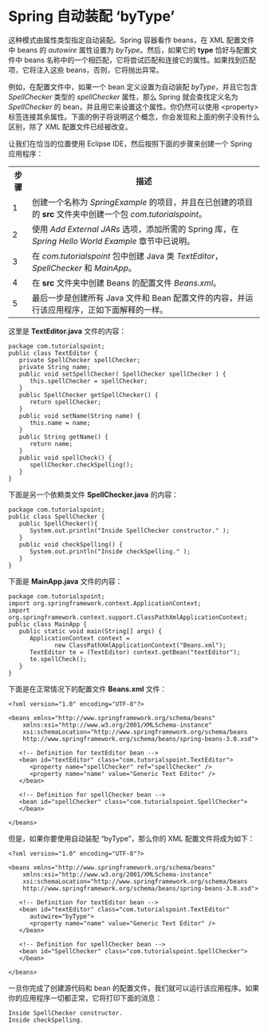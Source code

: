 # Spring 自动装配 ‘byType’

这种模式由属性类型指定自动装配。Spring 容器看作 beans，在 XML 配置文件中 beans 的 *autowire* 属性设置为 *byType*。然后，如果它的 **type** 恰好与配置文件中 beans 名称中的一个相匹配，它将尝试匹配和连接它的属性。如果找到匹配项，它将注入这些 beans，否则，它将抛出异常。

例如，在配置文件中，如果一个 bean 定义设置为自动装配 *byType*，并且它包含 *SpellChecker* 类型的 *spellChecker* 属性，那么 Spring 就会查找定义名为 *SpellChecker* 的 bean，并且用它来设置这个属性。你仍然可以使用 &lt;property&gt; 标签连接其余属性。下面的例子将说明这个概念，你会发现和上面的例子没有什么区别，除了 XML 配置文件已经被改变。

让我们在恰当的位置使用 Eclipse IDE，然后按照下面的步骤来创建一个 Spring 应用程序：
 
<table class="table table-bordered">
<tr><th class="fivepct">步骤</th><th>描述</th></tr>
<tr><td>1</td><td>创建一个名称为 <i>SpringExample</i> 的项目，并且在已创建的项目的 <b>src</b> 文件夹中创建一个包 <i>com.tutorialspoint</i>。</td></tr>
<tr><td>2</td><td>使用 <i>Add External JARs</i> 选项，添加所需的 Spring 库，在 <i>Spring Hello World Example</i> 章节中已说明。</td></tr>
<tr><td>3</td><td>在 <i>com.tutorialspoint</i> 包中创建 Java 类 <i>TextEditor</i>，<i>SpellChecker</i> 和 <i>MainApp</i>。</td></tr>
<tr><td>4</td><td>在 <b>src</b> 文件夹中创建 Beans 的配置文件 <i>Beans.xml</i>。</td></tr>
<tr><td>5</td><td>最后一步是创建所有 Java 文件和 Bean 配置文件的内容，并运行该应用程序，正如下面解释的一样。</td></tr>
</table>

这里是 **TextEditor.java** 文件的内容：

``` 
package com.tutorialspoint;
public class TextEditor {
   private SpellChecker spellChecker;
   private String name;
   public void setSpellChecker( SpellChecker spellChecker ) {
      this.spellChecker = spellChecker;
   }
   public SpellChecker getSpellChecker() {
      return spellChecker;
   }
   public void setName(String name) {
      this.name = name;
   }
   public String getName() {
      return name;
   }
   public void spellCheck() {
      spellChecker.checkSpelling();
   }
}
``` 

下面是另一个依赖类文件 **SpellChecker.java** 的内容：

``` 
package com.tutorialspoint;
public class SpellChecker {
   public SpellChecker(){
      System.out.println("Inside SpellChecker constructor." );
   }
   public void checkSpelling() {
      System.out.println("Inside checkSpelling." );
   }   
}
``` 

下面是 **MainApp.java** 文件的内容：

``` 
package com.tutorialspoint;
import org.springframework.context.ApplicationContext;
import org.springframework.context.support.ClassPathXmlApplicationContext;
public class MainApp {
   public static void main(String[] args) {
      ApplicationContext context = 
             new ClassPathXmlApplicationContext("Beans.xml");
      TextEditor te = (TextEditor) context.getBean("textEditor");
      te.spellCheck();
   }
}
``` 

下面是在正常情况下的配置文件 **Beans.xml** 文件：

```
<?xml version="1.0" encoding="UTF-8"?>

<beans xmlns="http://www.springframework.org/schema/beans"
    xmlns:xsi="http://www.w3.org/2001/XMLSchema-instance"
    xsi:schemaLocation="http://www.springframework.org/schema/beans
    http://www.springframework.org/schema/beans/spring-beans-3.0.xsd">

   <!-- Definition for textEditor bean -->
   <bean id="textEditor" class="com.tutorialspoint.TextEditor">
      <property name="spellChecker" ref="spellChecker" />
      <property name="name" value="Generic Text Editor" />
   </bean>

   <!-- Definition for spellChecker bean -->
   <bean id="spellChecker" class="com.tutorialspoint.SpellChecker">
   </bean>

</beans>
```

但是，如果你要使用自动装配 “byType”，那么你的 XML 配置文件将成为如下：

```
<?xml version="1.0" encoding="UTF-8"?>

<beans xmlns="http://www.springframework.org/schema/beans"
    xmlns:xsi="http://www.w3.org/2001/XMLSchema-instance"
    xsi:schemaLocation="http://www.springframework.org/schema/beans
    http://www.springframework.org/schema/beans/spring-beans-3.0.xsd">

   <!-- Definition for textEditor bean -->
   <bean id="textEditor" class="com.tutorialspoint.TextEditor" 
      autowire="byType">
      <property name="name" value="Generic Text Editor" />
   </bean>

   <!-- Definition for spellChecker bean -->
   <bean id="SpellChecker" class="com.tutorialspoint.SpellChecker">
   </bean>

</beans>
```

一旦你完成了创建源代码和 bean 的配置文件，我们就可以运行该应用程序。如果你的应用程序一切都正常，它将打印下面的消息：

```
Inside SpellChecker constructor.
Inside checkSpelling.
```

